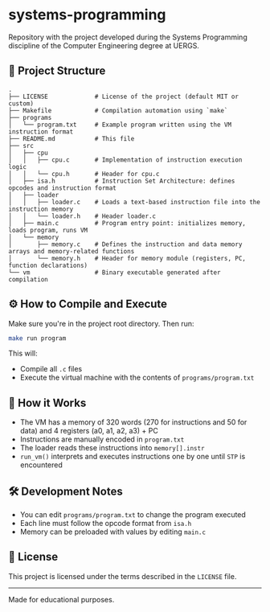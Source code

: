 # systems-programming

Repository with the project developed during the Systems Programming discipline of the Computer Engineering degree at UERGS.

## 📁 Project Structure

```
.
├── LICENSE             # License of the project (default MIT or custom)
├── Makefile            # Compilation automation using `make`
├── programs
│   └── program.txt     # Example program written using the VM instruction format
├── README.md           # This file
├── src
│   ├── cpu
│   │   ├── cpu.c       # Implementation of instruction execution logic
│   │   └── cpu.h       # Header for cpu.c
│   ├── isa.h           # Instruction Set Architecture: defines opcodes and instruction format
│   ├── loader
│   │   ├── loader.c    # Loads a text-based instruction file into the instruction memory
│   │   └── loader.h    # Header loader.c
│   ├── main.c          # Program entry point: initializes memory, loads program, runs VM
│   └── memory
│       ├── memory.c    # Defines the instruction and data memory arrays and memory-related functions
│       └── memory.h    # Header for memory module (registers, PC, function declarations)
└── vm                  # Binary executable generated after compilation
```

## ⚙️ How to Compile and Execute

Make sure you're in the project root directory. Then run:

```bash
make run program
```

This will:

- Compile all `.c` files
- Execute the virtual machine with the contents of `programs/program.txt`

## 🧠 How it Works

- The VM has a memory of 320 words (270 for instructions and 50 for data) and 4 registers (a0, a1, a2, a3) + PC
- Instructions are manually encoded in `program.txt`
- The loader reads these instructions into `memory[].instr`
- `run_vm()` interprets and executes instructions one by one until `STP` is encountered

## 🛠️ Development Notes

- You can edit `programs/program.txt` to change the program executed
- Each line must follow the opcode format from `isa.h`
- Memory can be preloaded with values by editing `main.c`

## 📄 License

This project is licensed under the terms described in the `LICENSE` file.

---

Made for educational purposes.
